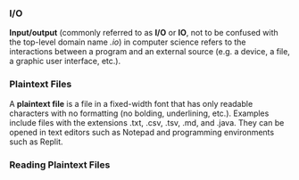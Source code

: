 <!-- # [Link to video.]() -->

### I/O

**Input/output** (commonly referred to as **I/O** or **IO**, not to be confused with the top-level domain name *.io*) in computer science refers to the interactions between a program and an external source (e.g. a device, a file, a graphic user interface, etc.).

### Plaintext Files

A **plaintext file** is a file in a fixed-width font that has only readable characters with no formatting (no bolding, underlining, etc.). Examples include files with the extensions .txt, .csv, .tsv, .md, and .java. They can be opened in text editors such as Notepad and programming environments such as Replit.

### Reading Plaintext Files

<!--- In Java, there are several classes that can be used to read files. `Scanner` is one of the most convenient classes for this.

`Scanner` can look at a text file and tell us its content one "word" (i.e. a **token**) at a time or one line at a time. A token is a string of characters that is surrounded by whitespace characters on both ends.

In the `Scanner` class, we can use the `hasNextLine()` and `nextLine()` methods for reading one line at a time. 

```java
/**
 * @author MissStrong
 */

// The program uses all the following classes, so they have to be imported
import java.io.File;
import java.io.IOException;
import java.util.Scanner; 

public class Main {
    /**
     * Prints the contents of a text file to the console.
     *
     * @param args the command line arguments
     * @throws IOException when the input file is missing or not readable
     */
    public static void main(String[] args) throws IOException {
        
        try {
            File inputFile = new File("input.txt"); 
            // scanner is going to scan the content of input.txt
            Scanner scanner = new Scanner(inputFile); 
            
            // The hasNextLine() method returns true when there is still at least one more line left in the file.
            while (scanner.hasNextLine()) {
                // The nextLine() method returns the content of the current line and moves on to the next line 
                String line = scanner.nextLine();
                System.out.println(line); // prints each line one by one
            }
        } catch(IOException exception) {
            // If input.txt can't be found or can't be read, information about this error gets printed to the console
            System.out.println("An error occurred.");
            System.out.println(exception);
        } 
    } 
} 
```

If we want to print one word at a time, we can use `hasNext()` and `next()` instead of `hasNextLine() `and `nextLine()`.

```java
// The hasNext() method returns true when there is still at least one more word left in the file.
while (scanner.hasNext()) {
    // The next() method returns the content of the current word and moves on to the next word
    String word = scanner.next();
    System.out.println(word); // prints each word one by one
}
```

When using any programming language, it is good housekeeping to close any files that we opened soon after we're done using them. This helps prevents the files from getting overwritten or damaged.

However, in Java 7 and higher, we no longer have to explicitly write `filename.close();` since files are automatically closed after they are done being used. -->
